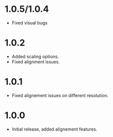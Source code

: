 # 1.0.5/1.0.4
- Fixed visual bugs

# 1.0.2
- Added scaling options.
- Fixed alignment issues.

# 1.0.1
- Fixed alignement issues on different resolution.

# 1.0.0
- Initial release, added alignement features.
